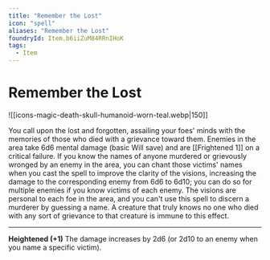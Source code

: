 ```yaml
---
title: "Remember the Lost"
icon: "spell"
aliases: "Remember the Lost"
foundryId: Item.b6iiZuM84RRnIHoK
tags:
  - Item
---
```


# Remember the Lost
![[icons-magic-death-skull-humanoid-worn-teal.webp|150]]

You call upon the lost and forgotten, assailing your foes' minds with the memories of those who died with a grievance toward them. Enemies in the area take 6d6 mental damage (basic Will save) and are [[Frightened 1]] on a critical failure. If you know the names of anyone murdered or grievously wronged by an enemy in the area, you can chant those victims' names when you cast the spell to improve the clarity of the visions, increasing the damage to the corresponding enemy from 6d6 to 6d10; you can do so for multiple enemies if you know victims of each enemy. The visions are personal to each foe in the area, and you can't use this spell to discern a murderer by guessing a name. A creature that truly knows no one who died with any sort of grievance to that creature is immune to this effect.

* * *

**Heightened (+1)** The damage increases by 2d6 (or 2d10 to an enemy when you name a specific victim).
